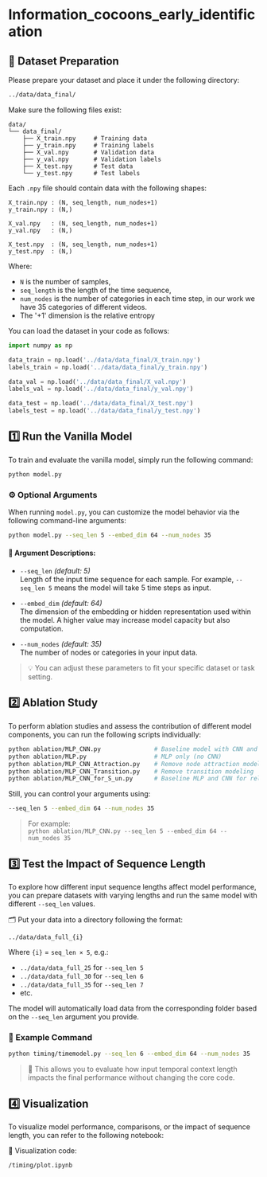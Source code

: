 # Information_cocoons_early_identification
## 📁 Dataset Preparation

Please prepare your dataset and place it under the following directory:

```bash
../data/data_final/
```

Make sure the following files exist:

```text
data/
└── data_final/
    ├── X_train.npy     # Training data
    ├── y_train.npy     # Training labels
    ├── X_val.npy       # Validation data
    ├── y_val.npy       # Validation labels
    ├── X_test.npy      # Test data
    └── y_test.npy      # Test labels
```

Each `.npy` file should contain data with the following shapes:

```text
X_train.npy : (N, seq_length, num_nodes+1)
y_train.npy : (N,)

X_val.npy   : (N, seq_length, num_nodes+1)
y_val.npy   : (N,)

X_test.npy  : (N, seq_length, num_nodes+1)
y_test.npy  : (N,)
```

Where:
- `N` is the number of samples,
- `seq_length` is the length of the time sequence,
- `num_nodes` is the number of categories in each time step, in our work we have 35 categories of different videos.
- The '+1' dimension is the relative entropy
  

You can load the dataset in your code as follows:

```python
import numpy as np

data_train = np.load('../data/data_final/X_train.npy')
labels_train = np.load('../data/data_final/y_train.npy')

data_val = np.load('../data/data_final/X_val.npy')
labels_val = np.load('../data/data_final/y_val.npy')

data_test = np.load('../data/data_final/X_test.npy')
labels_test = np.load('../data/data_final/y_test.npy')
```
## 1️⃣ Run the Vanilla Model

To train and evaluate the vanilla model, simply run the following command:
```bash
python model.py 
```
### ⚙️ Optional Arguments

When running `model.py`, you can customize the model behavior via the following command-line arguments:

```bash
python model.py --seq_len 5 --embed_dim 64 --num_nodes 35
```

#### 📌 Argument Descriptions:

- `--seq_len` *(default: 5)*  
  Length of the input time sequence for each sample. For example, `--seq_len 5` means the model will take 5 time steps as input.

- `--embed_dim` *(default: 64)*  
  The dimension of the embedding or hidden representation used within the model. A higher value may increase model capacity but also computation.

- `--num_nodes` *(default: 35)*  
  The number of nodes or categories in your input data. 
> 💡 You can adjust these parameters to fit your specific dataset or task setting.

## 2️⃣ Ablation Study

To perform ablation studies and assess the contribution of different model components, you can run the following scripts individually:

```bash
python ablation/MLP_CNN.py               # Baseline model with CNN and MLP
python ablation/MLP.py                   # MLP only (no CNN)
python ablation/MLP_CNN_Attraction.py    # Remove node attraction modeling
python ablation/MLP_CNN_Transition.py    # Remove transition modeling
python ablation/MLP_CNN_for_S_un.py      # Baseline MLP and CNN for relative entropy only
```

Still, you can control your arguments using:

```bash
--seq_len 5 --embed_dim 64 --num_nodes 35
```

> For example:  
> `python ablation/MLP_CNN.py --seq_len 5 --embed_dim 64 --num_nodes 35`


## 3️⃣ Test the Impact of Sequence Length

To explore how different input sequence lengths affect model performance, you can prepare datasets with varying lengths and run the same model with different `--seq_len` values.

🗂️ Put your data into a directory following the format:

```
../data/data_full_{i}
```

Where `{i}` = `seq_len × 5`, e.g.:

- `../data/data_full_25` for `--seq_len 5`
- `../data/data_full_30` for `--seq_len 6`
- `../data/data_full_35` for `--seq_len 7`
- etc.

The model will automatically load data from the corresponding folder based on the `--seq_len` argument you provide.

### 🧪 Example Command

```bash
python timing/timemodel.py --seq_len 6 --embed_dim 64 --num_nodes 35
```

> 📌 This allows you to evaluate how input temporal context length impacts the final performance without changing the core code.

## 4️⃣ Visualization

To visualize model performance, comparisons, or the impact of sequence length, you can refer to the following notebook:

📍 Visualization code:  
```
/timing/plot.ipynb
```

